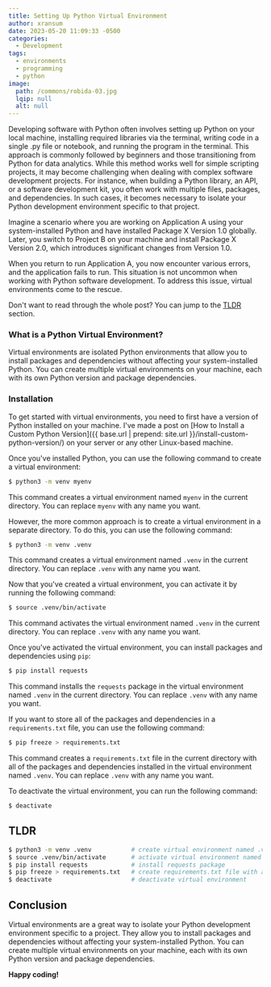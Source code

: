 ```yaml
---
title: Setting Up Python Virtual Environment
author: xransum
date: 2023-05-20 11:09:33 -0500
categories:
  - Development
tags:
  - environments
  - programming
  - python
image:
  path: /commons/robida-03.jpg
  lqip: null
  alt: null
---
```



Developing software with Python often involves setting up Python on your local machine, installing required libraries via the terminal, writing code in a single .py file or notebook, and running the program in the terminal. This approach is commonly followed by beginners and those transitioning from Python for data analytics.
While this method works well for simple scripting projects, it may become challenging when dealing with complex software development projects. For instance, when building a Python library, an API, or a software development kit, you often work with multiple files, packages, and dependencies. In such cases, it becomes necessary to isolate your Python development environment specific to that project.

Imagine a scenario where you are working on Application A using your system-installed Python and have installed Package X Version 1.0 globally. Later, you switch to Project B on your machine and install Package X Version 2.0, which introduces significant changes from Version 1.0.

When you return to run Application A, you now encounter various errors, and the application fails to run. This situation is not uncommon when working with Python software development. To address this issue, virtual environments come to the rescue.

Don't want to read through the whole post? You can jump to the [TLDR](#tldr) section.

### What is a Python Virtual Environment?

Virtual environments are isolated Python environments that allow you to install packages and dependencies without affecting your system-installed Python. You can create multiple virtual environments on your machine, each with its own Python version and package dependencies.


### Installation

To get started with virtual environments, you need to first have a version of Python installed on your machine. I've made a post on [How to Install a Custom Python Version]({{ base.url | prepend: site.url }}/install-custom-python-version/) on your server or any other Linux-based machine.

Once you've installed Python, you can use the following command to create a virtual environment:

```bash
$ python3 -m venv myenv
```

This command creates a virtual environment named `myenv` in the current directory. You can replace `myenv` with any name you want.

However, the more common approach is to create a virtual environment in a separate directory. To do this, you can use the following command:

```bash
$ python3 -m venv .venv
```

This command creates a virtual environment named `.venv` in the current directory. You can replace `.venv` with any name you want.

Now that you've created a virtual environment, you can activate it by running the following command:

```bash
$ source .venv/bin/activate
```

This command activates the virtual environment named `.venv` in the current directory. You can replace `.venv` with any name you want.

Once you've activated the virtual environment, you can install packages and dependencies using `pip`:

```bash
$ pip install requests
```

This command installs the `requests` package in the virtual environment named `.venv` in the current directory. You can replace `.venv` with any name you want.

If you want to store all of the packages and dependencies in a `requirements.txt` file, you can use the following command:

```bash
$ pip freeze > requirements.txt
```

This command creates a `requirements.txt` file in the current directory with all of the packages and dependencies installed in the virtual environment named `.venv`. You can replace `.venv` with any name you want.

To deactivate the virtual environment, you can run the following command:

```bash
$ deactivate
```

## TLDR

```bash
$ python3 -m venv .venv           # create virtual environment named .venv
$ source .venv/bin/activate       # activate virtual environment named .venv
$ pip install requests            # install requests package
$ pip freeze > requirements.txt   # create requirements.txt file with all installed packages and dependencies
$ deactivate                      # deactivate virtual environment
```

## Conclusion

Virtual environments are a great way to isolate your Python development environment specific to a project. They allow you to install packages and dependencies without affecting your system-installed Python. You can create multiple virtual environments on your machine, each with its own Python version and package dependencies.

**Happy coding!**